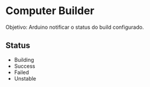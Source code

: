 # Computer Builder

Objetivo: Arduino notificar o status do build configurado.

Status
----

- Building
- Success
- Failed
- Unstable
